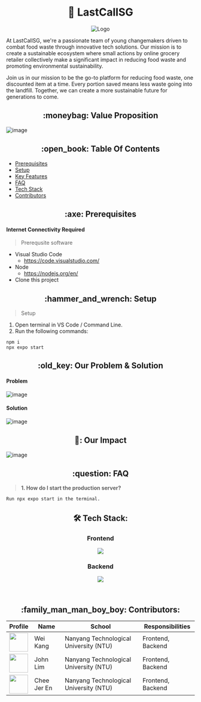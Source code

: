 <h1 align="center"> 🌴 LastCallSG</h1>

<p align="center">
  <img src="https://github.com/Yuandjom/LastCall-SG/assets/95838788/7a925f01-ec06-4467-8c4f-831afedb1742" alt="Logo"/>
</p>

At LastCallSG, we're a passionate team of young changemakers driven to combat food waste through innovative tech solutions. Our mission is to create a sustainable ecosystem where small actions by online grocery retailer collectively make a significant impact in reducing food waste and promoting environmental sustainability.

Join us in our mission to be the go-to platform for reducing food waste, one discounted item at a time. Every portion saved means less waste going into the landfill. Together, we can create a more sustainable future for generations to come.

<h2 align = "center"> :moneybag:	Value Proposition </h2>

![image](https://github.com/Yuandjom/LastCall-SG/assets/95838788/38eea745-31c4-4aca-9e6c-ef80a6f98e67)

<h2 align = "center"> :open_book: Table Of Contents </h2>

- [Prerequisites](#prerequisites) <br/>
- [Setup](#setup) <br/>
- [Key Features](#key-features) <br/>
- [FAQ](#faq) <br/>
- [Tech Stack](#tech-stack) <br/>
- [Contributors](#contributors) <br/>

<h2 align="center" id = "prerequisites"> :axe:	Prerequisites</h2>

#### Internet Connectivity Required
> Prerequsite software
* Visual Studio Code
  + https://code.visualstudio.com/
* Node
  + https://nodejs.org/en/
* Clone this project
        

<h2 align="center" id = "setup"> :hammer_and_wrench:	Setup</h2>

>Setup

1. Open terminal in VS Code / Command Line.
2. Run the following commands:
```
npm i
npx expo start
```

<h2 align="center" id = "key-features"> :old_key:	Our Problem & Solution</h2>

#### Problem

![image](https://github.com/Yuandjom/LastCall-SG/assets/95838788/037f9d3c-1dde-4a8b-aee4-2ea00c731fa8)

#### Solution

![image](https://github.com/Yuandjom/LastCall-SG/assets/95838788/af3aa559-c157-4cc1-a1a1-502570cf8b5c)

<h2 align="center" id = "impact"> 🙂:	Our Impact</h2>

![image](https://github.com/Yuandjom/LastCall-SG/assets/95838788/86be232f-c3f1-402f-99e1-91deb6dba3ee)

<h2 align="center" id = "faq" > :question: FAQ</h2>

> <strong>1. How do I start the production server?</strong>
```
Run npx expo start in the terminal.
```

<h2 align="center" id = "tech-stack"> 🛠 Tech Stack:</h2>

<div align="center">
  <h3>Frontend</h3>
  <p>
    <a href="https://skillicons.dev">
      <img src="https://skillicons.dev/icons?i=ts,react" />
    </a>
  </p>
  <h3>Backend</h3>
  <p>
    <a href="https://skillicons.dev">
      <img src="https://skillicons.dev/icons?i=dynamodb,aws" />
    </a>
  </p>
  <br />
</div>

<h2 align="center" id = "contributors"> :family_man_man_boy_boy: Contributors:</h2>

<div align="center">
    <table>
        <thead>
            <tr>
                <th>Profile</th>
                <th>Name</th>
                <th>School</th>
                <th>Responsibilities</th>
            </tr>
        </thead>
        <tbody>
            <tr>
                <td><a href='https://github.com/weikangg' title='weikangg'> <img src='https://github.com/weikangg.png' height='50' width='50'/></a></td>
                <td>Wei Kang</td>
                <td>Nanyang Technological University (NTU)</td>
                <td>Frontend, Backend</td>
            </tr>
            <tr>
                <td><a href='https://github.com/yuandjom' title='john'> <img src='https://github.com/yuandjom.png' height='50' width='50'/></a></td>
                <td>John Lim</td>
                <td>Nanyang Technological University (NTU)</td>
                <td>Frontend, Backend</td>
            </tr>
            <tr>
                <td><a href='https://github.com/jerrrren' title='jeren'> <img src='https://github.com/jerrrren' height='50' width='50'/></a></td>
                <td>Chee Jer En</td>
                <td>Nanyang Technological University (NTU)</td>
                <td>Frontend, Backend</td>
            </tr>
        </tbody>
    </table>
</div>
